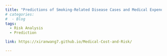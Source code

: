 ```yaml
---
title: "Predictions of Smoking-Related Disease Cases and Medical Expenditures"
# categories:
#  - Blog
tags:
  - Risk Analysis
  - Prediction

link: https://xiranwang7.github.io/Medical-Cost-and-Risk/

---
```

